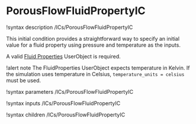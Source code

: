 # PorousFlowFluidPropertyIC

!syntax description /ICs/PorousFlowFluidPropertyIC

This initial condition provides a straightforward way to specify an initial value for a
fluid property using pressure and temperature as the inputs.

A valid [Fluid Properties](fluid_properties:/fluid_properties/index.md) UserObject is required.

!alert note
The FluidProperties UserObject expects temperature in Kelvin. If the simulation uses temperature in Celsius, `temperature_units = celsius` must be used.

!syntax parameters /ICs/PorousFlowFluidPropertyIC

!syntax inputs /ICs/PorousFlowFluidPropertyIC

!syntax children /ICs/PorousFlowFluidPropertyIC
